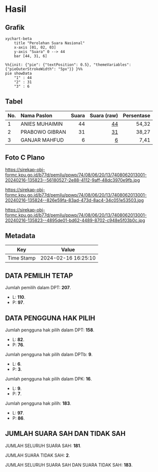 # Hasil

## Grafik

```mermaid
xychart-beta
    title "Perolehan Suara Nasional"
    x-axis [01, 02, 03]
    y-axis "Suara" 0 --> 44
    bar [44, 31, 6]
```

```mermaid
%%{init: {"pie": {"textPosition": 0.5}, "themeVariables": {"pieOuterStrokeWidth": "5px"}} }%%
pie showData
    "1" : 44
    "2" : 31
    "3" : 6
```

## Tabel

| No. | Nama Paslon    | Suara | Suara (raw) | Persentase |
|:--- |:-------------- | -----:| -----------:| ----------:|
| 1   | ANIES MUHAIMIN | 44    | [44][p-1]   | 54,32      |
| 2   | PRABOWO GIBRAN | 31    | [31][p-2]   | 38,27      |
| 3   | GANJAR MAHFUD  | 6     | [6][p-3]    | 7,41       |


[p-1]: https://github.com/gigit-pemilu/pemilu-2024/blob/main/pilpres/hitung-suara/sub/74-sulawesi-tenggara/sub/08-kolaka-utara/sub/06-ngapa/sub/2013-watumotaha/sub/001-tps/sub/paslon-1.txt
[p-2]: https://github.com/gigit-pemilu/pemilu-2024/blob/main/pilpres/hitung-suara/sub/74-sulawesi-tenggara/sub/08-kolaka-utara/sub/06-ngapa/sub/2013-watumotaha/sub/001-tps/sub/paslon-2.txt
[p-3]: https://github.com/gigit-pemilu/pemilu-2024/blob/main/pilpres/hitung-suara/sub/74-sulawesi-tenggara/sub/08-kolaka-utara/sub/06-ngapa/sub/2013-watumotaha/sub/001-tps/sub/paslon-3.txt

## Foto C Plano

https://sirekap-obj-formc.kpu.go.id/b77d/pemilu/ppwp/74/08/06/20/13/7408062013001-20240216-135823--56180527-2e88-4112-9aff-48dc3970e9fb.jpg

https://sirekap-obj-formc.kpu.go.id/b77d/pemilu/ppwp/74/08/06/20/13/7408062013001-20240216-135824--826e59fa-83ad-473d-8ac4-34c051e53503.jpg

https://sirekap-obj-formc.kpu.go.id/b77d/pemilu/ppwp/74/08/06/20/13/7408062013001-20240216-135823--4895de01-bd62-4489-8702-c948e5f03b0c.jpg


## Metadata

| Key        | Value               |
| ---------- | ------------------- |
| Time Stamp | 2024-02-16 16:25:10 |


## DATA PEMILIH TETAP

Jumlah pemilih dalam DPT: **207**.
 * L: **110**.
 * P: **97**.

## DATA PENGGUNA HAK PILIH

Jumlah pengguna hak pilih dalam DPT: **158**.
 * L: **82**.
 * P: **76**.

Jumlah pengguna hak pilih dalam DPTb: **9**.
 * L: **6**.
 * P: **3**.

Jumlah pengguna hak pilih dalam DPK: **16**.
 * L: **9**.
 * P: **7**.

Jumlah pengguna hak pilih: **183**.
 * L: **97**.
 * P: **86**.

## JUMLAH SUARA SAH DAN TIDAK SAH

JUMLAH SELURUH SUARA SAH: **181**.

JUMLAH SUARA TIDAK SAH: **2**.

JUMLAH SELURUH SUARA SAH DAN SUARA TIDAK SAH: **183**.


